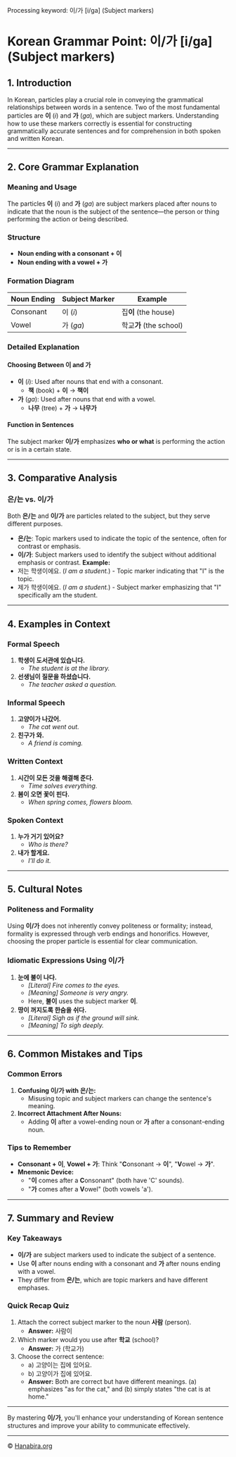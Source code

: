 Processing keyword: 이/가 [i/ga] (Subject markers)
# Korean Grammar Point: 이/가 [i/ga] (Subject markers)

## 1. Introduction
In Korean, particles play a crucial role in conveying the grammatical relationships between words in a sentence. Two of the most fundamental particles are **이** (*i*) and **가** (*ga*), which are subject markers. Understanding how to use these markers correctly is essential for constructing grammatically accurate sentences and for comprehension in both spoken and written Korean.

---
## 2. Core Grammar Explanation
### Meaning and Usage
The particles **이** (*i*) and **가** (*ga*) are subject markers placed after nouns to indicate that the noun is the subject of the sentence—the person or thing performing the action or being described.
### Structure
- **Noun ending with a consonant + 이**
- **Noun ending with a vowel + 가**
### Formation Diagram
| Noun Ending | Subject Marker | Example            |
|-------------|----------------|--------------------|
| Consonant   | 이 (*i*)       | 집**이** (the house) |
| Vowel       | 가 (*ga*)      | 학교**가** (the school) |
### Detailed Explanation
#### Choosing Between 이 and 가
- **이** (*i*): Used after nouns that end with a consonant.
  - **책** (book) + **이** → **책이**
- **가** (*ga*): Used after nouns that end with a vowel.
  - **나무** (tree) + **가** → **나무가**
#### Function in Sentences
The subject marker **이/가** emphasizes **who or what** is performing the action or is in a certain state.

---
## 3. Comparative Analysis
### 은/는 vs. 이/가
Both **은/는** and **이/가** are particles related to the subject, but they serve different purposes.
- **은/는**: Topic markers used to indicate the topic of the sentence, often for contrast or emphasis.
- **이/가**: Subject markers used to identify the subject without additional emphasis or contrast.
**Example:**
- 저는 학생이에요. (*I am a student.*) - Topic marker indicating that "I" is the topic.
- 제가 학생이에요. (*I am a student.*) - Subject marker emphasizing that "I" specifically am the student.
---
## 4. Examples in Context
### Formal Speech
1. **학생이 도서관에 있습니다.**
   - *The student is at the library.*
2. **선생님이 질문을 하셨습니다.**
   - *The teacher asked a question.*
### Informal Speech
1. **고양이가 나갔어.**
   - *The cat went out.*
2. **친구가 와.**
   - *A friend is coming.*
### Written Context
1. **시간이 모든 것을 해결해 준다.**
   - *Time solves everything.*
2. **봄이 오면 꽃이 핀다.**
   - *When spring comes, flowers bloom.*
### Spoken Context
1. **누가 거기 있어요?**
   - *Who is there?*
2. **내가 할게요.**
   - *I'll do it.*
---
## 5. Cultural Notes
### Politeness and Formality
Using **이/가** does not inherently convey politeness or formality; instead, formality is expressed through verb endings and honorifics. However, choosing the proper particle is essential for clear communication.
### Idiomatic Expressions Using 이/가
1. **눈에 불이 나다.**
   - *[Literal] Fire comes to the eyes.*
   - *[Meaning] Someone is very angry.*
   - Here, **불이** uses the subject marker **이**.
2. **땅이 꺼지도록 한숨을 쉬다.**
   - *[Literal] Sigh as if the ground will sink.*
   - *[Meaning] To sigh deeply.*
---
## 6. Common Mistakes and Tips
### Common Errors
1. **Confusing 이/가 with 은/는:**
   - Misusing topic and subject markers can change the sentence's meaning.
2. **Incorrect Attachment After Nouns:**
   - Adding **이** after a vowel-ending noun or **가** after a consonant-ending noun.
### Tips to Remember
- **Consonant + 이**, **Vowel + 가**: Think "**C**onsonant → **이**", "**V**owel → **가**".
- **Mnemonic Device:**
  - "**이** comes after a **C**onsonant" (both have 'C' sounds).
  - "**가** comes after a **V**owel" (both vowels 'a').
---
## 7. Summary and Review
### Key Takeaways
- **이/가** are subject markers used to indicate the subject of a sentence.
- Use **이** after nouns ending with a consonant and **가** after nouns ending with a vowel.
- They differ from **은/는**, which are topic markers and have different emphases.
### Quick Recap Quiz
1. Attach the correct subject marker to the noun **사람** (person).
   - **Answer:** 사람이
2. Which marker would you use after **학교** (school)?
   - **Answer:** 가 (학교가)
3. Choose the correct sentence:
   - a) 고양이는 집에 있어요.
   - b) 고양이가 집에 있어요.
   - **Answer:** Both are correct but have different meanings. (a) emphasizes "as for the cat," and (b) simply states "the cat is at home."
---
By mastering **이/가**, you'll enhance your understanding of Korean sentence structures and improve your ability to communicate effectively.

---
© [Hanabira.org](https://hanabira.org)
